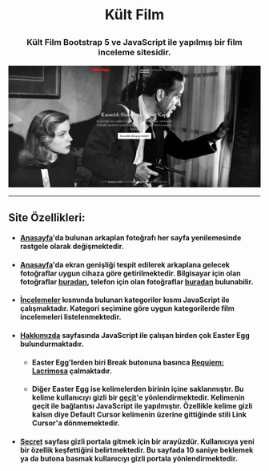 # <p align=center> Kült Film </p>
### <p align=center> Kült Film Bootstrap 5 ve JavaScript ile yapılmış bir film inceleme sitesidir. </p>

![Homepage](https://raw.githubusercontent.com/kutluhanazafli/KultFilm/main/img/readme/1.png)

---

## Site Özellikleri:
* #### [Anasayfa](https://kutluhanazafli.github.io/KultFilm/index.html)'da bulunan arkaplan fotoğrafı her sayfa yenilemesinde rastgele olarak değişmektedir.
* #### [Anasayfa](https://kutluhanazafli.github.io/KultFilm/index.html)'da ekran genişliği tespit edilerek arkaplana gelecek fotoğraflar uygun cihaza göre getirilmektedir. Bilgisayar için olan fotoğraflar [buradan](https://github.com/kutluhanazafli/KultFilm/tree/main/img), telefon için olan fotoğraflar [buradan](https://github.com/kutluhanazafli/KultFilm/tree/main/img/mobilecover) bulunabilir.
*  #### [İncelemeler](https://kutluhanazafli.github.io/KultFilm/reviews.html) kısmında bulunan kategoriler kısmı JavaScript ile çalışmaktadır. Kategori seçimine göre uygun kategorilerde film incelemeleri listelenmektedir.
*   #### [Hakkımızda](https://kutluhanazafli.github.io/KultFilm/about.html) sayfasında JavaScript ile çalışan birden çok Easter Egg bulundurmaktadır.
    *   #### Easter Egg'lerden biri Break butonuna basınca [Requiem: Lacrimosa](https://open.spotify.com/track/0oo0S7irGDedjjQU67YXCR?si=1cf0702a95374e36) çalmaktadır.
    *   #### Diğer Easter Egg ise kelimelerden birinin içine saklanmıştır. Bu kelime kullanıcıyı gizli bir [geçit](https://kutluhanazafli.github.io/KultFilm/secret.html)'e yönlendirmektedir. Kelimenin geçit ile bağlantısı JavaScript ile yapılmıştır. Özellikle kelime gizli kalsın diye Default Cursor kelimenin üzerine gittiğinde stili Link Cursor'a dönmemektedir.
* #### [Secret](https://kutluhanazafli.github.io/KultFilm/secret.html) sayfası gizli portala gitmek için bir arayüzdür. Kullanıcıya yeni bir özellik keşfettiğini belirtmektedir. Bu sayfada 10 saniye beklemek ya da butona basmak kullanıcıyı gizli portala yönlendirmektedir.